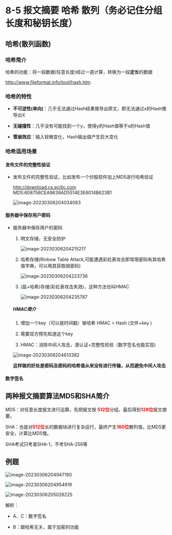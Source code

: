 # 8-5 报文摘要 哈希 散列（务必记住分组长度和秘钥长度）

## 哈希(散列函数)

### 哈希简介

哈希的功能：将一段数据(任意长度)经过一道计算，转换为一段**定长**的数据

http://www.fileformat.info/tool/hash.htm

### 哈希的特性

- **不可逆性(单向)**：几乎无法通过Hash结果推导出原文，即无法通过x的Hash推导出X

- **无碰撞性**：几乎没有可能找到一个y，使得y的Hash值等于x的Hash值

- **雪崩效应**：输入轻微变化，Hash输出值产生巨大变化

### 哈希适用场景

#### 发布文件的完整性验证

- 发布文件的完整性验证，比如发布一个炒股软件加上MD5进行哈希验证

  http://download.cs.ecitic.com MD5:608756CEA9639AD5514E3E6014B623B1
  
  ![image-20230306204034083](https://img.yatjay.top/md/image-20230306204034083.png)

#### 服务器中保存用户密码

- 服务器中保存用户的密码

  1. 明文存储，无安全防护

     ![image-20230306204215217](https://img.yatjay.top/md/image-20230306204215217.png)

  2. 哈希存储(Rinbow Table Attack,可能遭遇彩虹表攻击即常用密码有其哈希值字典，可以用其获取弱密码)

     ![image-20230306204223736](https://img.yatjay.top/md/image-20230306204223736.png)

  3. (盐+哈希)存储(彩虹表攻击失效)，这种方法也叫HMAC

     ![image-20230306204235787](https://img.yatjay.top/md/image-20230306204235787.png)


  ##### HMAC简介

  1. 增加一个key（可以是时间戳）做哈希      HMAC = Hash (文件+key )

  2. 需要双方预先知道这个key

  3. HMAC：消除中间人攻击，源认证+完整性校验（数字签名也能实现)

  ![image-20230306204613382](https://img.yatjay.top/md/image-20230306204613382.png)

  **这样做的好处是密码及密码的哈希值从来没有进行传输，从而避免中间人攻击**

#### 数字签名

## 两种报文摘要算法MD5和SHA简介

MD5：对任意长度报文进行运算，先把报文按<font color='red'> **512位**</font>分组，最后得到<font color='red'>**128位**</font >报文摘要。

SHA：也是对<font color='red'>**512位**</font>长的数据块进行复杂运行，最终产生<font color='red'>**160位**</font>散列值，比MD5更安全，计算比MD5慢。

SHA考试只考查SHA-1，不考SHA-256等

## 例题

![image-20230306204947190](https://img.yatjay.top/md/image-20230306204947190.png)

![image-20230306204954919](https://img.yatjay.top/md/image-20230306204954919.png)

![image-20230306205026225](https://img.yatjay.top/md/image-20230306205026225.png)

解析：

- A、C：数字签名

- B：跟哈希无关，属于加密的功能